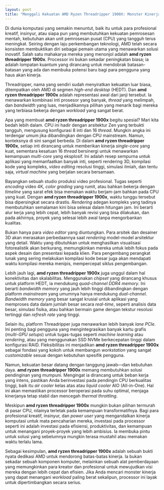 ```yaml
---
layout: post
title: "Menggali Kekuatan AMD Ryzen Threadripper 1900X: Monster Kinerja untuk Kreator"
---
```


Di dunia komputasi yang semakin menuntut, baik itu untuk para profesional kreatif, insinyur, atau siapa pun yang membutuhkan kekuatan pemrosesan mentah, kebutuhan akan unit pemrosesan pusat (CPU) yang tangguh terus meningkat. Seiring dengan laju perkembangan teknologi, AMD telah secara konsisten membuktikan diri sebagai pemain utama yang menawarkan solusi inovatif. Salah satu mahakarya mereka yang menonjol adalah **amd ryzen threadripper 1900x**. Processor ini bukan sekadar peningkatan biasa; ia adalah lompatan kuantum yang dirancang untuk mendobrak batasan-batasan yang ada dan membuka potensi baru bagi para pengguna yang haus akan kinerja.

Threadripper, nama yang sendiri sudah menyiratkan kekuatan luar biasa, ditempatkan oleh AMD di segmen _high-end desktop_ (HEDT). Dan **amd ryzen threadripper 1900x** adalah representasi awal dari janji tersebut. Ia menawarkan kombinasi inti prosesor yang banyak, _thread_ yang melimpah, dan _bandwidth_ yang luas, menjadikannya pilihan yang menarik bagi mereka yang terbiasa bekerja dengan _workload_ yang sangat berat.

Apa yang membuat **amd ryzen threadripper 1900x** begitu spesial? Mari kita bedah lebih dalam. CPU ini hadir dengan arsitektur Zen yang terbukti tangguh, mengusung konfigurasi 8 inti dan 16 _thread_. Mungkin angka ini terdengar umum jika dibandingkan dengan CPU mainstream. Namun, konteksnya di sini sangat berbeda. Di dalam **amd ryzen threadripper 1900x**, setiap inti dirancang untuk memberikan kinerja _single-core_ yang kuat, sementara kesatuan 16 _thread_ bersinergi untuk menawarkan kemampuan _multi-core_ yang eksplosif. Ini adalah resep sempurna untuk aplikasi yang memanfaatkan banyak inti, seperti rendering 3D, kompilasi kode yang kompleks, _video editing_ resolusi tinggi, simulasi ilmiah, dan tentu saja, _virtual machine_ yang berjalan secara bersamaan.

Bayangkan sebuah studio produksi video profesional. Tugas seperti _encoding_ video 4K, _color grading_ yang rumit, atau bahkan bekerja dengan _timeline_ yang sarat efek bisa memakan waktu berjam-jam bahkan pada CPU yang kuat. Dengan **amd ryzen threadripper 1900x**, waktu tunggu tersebut bisa dipersingkat secara drastis. _Rendering_ adegan kompleks yang tadinya membutuhkan semalaman kini bisa selesai dalam hitungan jam. Ini berarti alur kerja yang lebih cepat, lebih banyak revisi yang bisa dilakukan, dan pada akhirnya, proyek yang selesai lebih awal tanpa mengorbankan kualitas.

Bukan hanya para _video editor_ yang diuntungkan. Para arsitek dan desainer 3D akan merasakan perbedaannya saat _rendering_ model-model arsitektur yang detail. Waktu yang dibutuhkan untuk menghasilkan visualisasi fotorealistik akan berkurang, memungkinkan mereka untuk lebih fokus pada aspek desain dan presentasi kepada klien. Para pengembang perangkat lunak yang sering melakukan kompilasi kode besar juga akan mendapati waktu kompilasi mereka menipis, mempercepat siklus pengembangan.

Lebih jauh lagi, **amd ryzen threadripper 1900x** juga unggul dalam hal konektivitas dan skalabilitas. Menggunakan _chipset_ yang dirancang khusus untuk platform HEDT, ia mendukung _quad-channel DDR4 memory_. Ini berarti _bandwidth memory_ yang jauh lebih tinggi dibandingkan dengan platform _mainstream_ yang umumnya hanya mendukung _dual-channel_. _Bandwidth memory_ yang besar sangat krusial untuk aplikasi yang memproses data dalam jumlah besar secara _real-time_, seperti analisis data besar, simulasi fisika, atau bahkan bermain game dengan tekstur resolusi tertinggi dan _refresh rate_ yang tinggi.

Selain itu, platform Threadripper juga menawarkan lebih banyak _lane PCIe_. Ini penting bagi pengguna yang mengintegrasikan banyak kartu grafis (_multi-GPU setups_) untuk tugas-tugas seperti _machine learning_ atau _rendering_, atau yang menggunakan SSD NVMe berkecepatan tinggi dalam konfigurasi RAID. Fleksibilitas ini menjadikan **amd ryzen threadripper 1900x** sebagai fondasi yang kokoh untuk membangun _workstation_ yang sangat _customizable_ sesuai dengan kebutuhan spesifik pengguna.

Namun, kekuatan besar datang dengan tanggung jawab—dan kebutuhan daya. **amd ryzen threadripper 1900x** memang membutuhkan solusi pendinginan yang mumpuni. Mengingat ia dirancang untuk beban kerja yang intens, pastikan Anda berinvestasi pada pendingin CPU berkualitas tinggi, baik itu _air cooler_ kelas atas atau _liquid cooler_ AIO (All-in-One). Hal ini akan memastikan processor beroperasi pada suhu optimal, menjaga kinerjanya tetap stabil dan mencegah _thermal throttling_.

Meskipun **amd ryzen threadripper 1900x** mungkin bukan pilihan termurah di pasar CPU, nilainya terletak pada kemampuan transformatifnya. Bagi para profesional kreatif, insinyur, dan _power user_ yang mengandalkan kinerja komputasi untuk mata pencaharian mereka, investasi pada processor seperti ini adalah investasi pada efisiensi, produktivitas, dan kemampuan untuk menangani proyek-proyek yang lebih ambisius. Ia membuka pintu untuk solusi yang sebelumnya mungkin terasa mustahil atau memakan waktu terlalu lama.

Sebagai kesimpulan, **amd ryzen threadripper 1900x** adalah sebuah bukti nyata dedikasi AMD untuk mendorong batas-batas kinerja. Ia bukan sekadar sebuah komponen komputer, melainkan sebuah alat pemberdayaan yang memungkinkan para kreator dan profesional untuk mewujudkan visi mereka dengan lebih cepat dan efisien. Jika Anda mencari monster kinerja yang dapat menangani _workload_ paling berat sekalipun, processor ini layak untuk dipertimbangkan secara serius.
